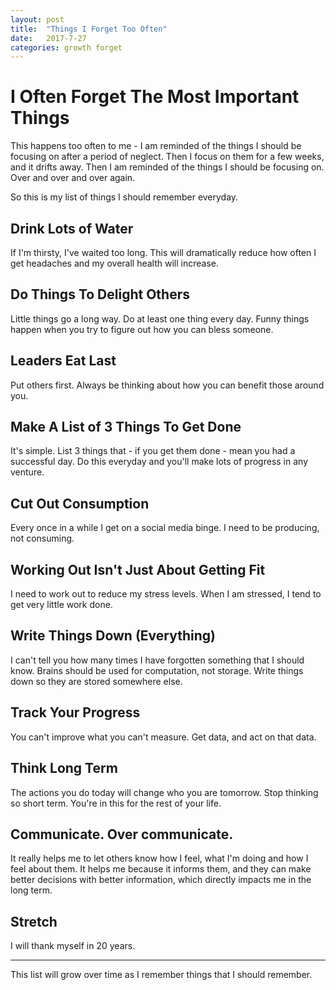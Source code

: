 ```yaml
---
layout: post
title:  "Things I Forget Too Often"
date:   2017-7-27
categories: growth forget
---
```


# I Often Forget The Most Important Things

This happens too often to me - I am reminded of the things I should be focusing on after a period of neglect.
Then I focus on them for a few weeks, and it drifts away. Then I am reminded of the things I should be focusing on.
Over and over and over again.

So this is my list of things I should remember everyday.

## Drink Lots of Water

If I'm thirsty, I've waited too long. This will dramatically reduce how often I get headaches and my overall 
health will increase.

## Do Things To Delight Others

Little things go a long way. Do at least one thing every day. Funny things happen when you try to figure out how you
can bless someone.

## Leaders Eat Last

Put others first. Always be thinking about how you can benefit those around you.

## Make A List of 3 Things To Get Done

It's simple. List 3 things that - if you get them done - mean you had a successful day. Do this everyday and you'll 
make lots of progress in any venture.

## Cut Out Consumption

Every once in a while I get on a social media binge. I need to be producing, not consuming.

## Working Out Isn't Just About Getting Fit

I need to work out to reduce my stress levels. When I am stressed, I tend to get very little work done.

## Write Things Down (Everything)

I can't tell you how many times I have forgotten something that I should know. Brains should be used for 
computation, not storage. Write things down so they are stored somewhere else.

## Track Your Progress

You can't improve what you can't measure. Get data, and act on that data.

## Think Long Term

The actions you do today will change who you are tomorrow. Stop thinking so short term. You're in this for the 
rest of your life.

## Communicate. Over communicate.

It really helps me to let others know how I feel, what I'm doing and how I feel about them. It helps me because it
informs them, and they can make better decisions with better information, which directly impacts me in the long term.

## Stretch

I will thank myself in 20 years.

-----

This list will grow over time as I remember things that I should remember.
